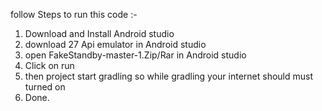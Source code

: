 follow Steps to run this code :-
1. Download and Install Android studio
2. download 27 Api emulator in Android studio
3. open FakeStandby-master-1.Zip/Rar in Android studio
4. Click on run
5. then project start gradling so while gradling your internet should must turned on
6. Done.
